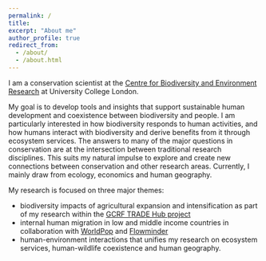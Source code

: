 ```yaml
---
permalink: /
title: 
excerpt: "About me"
author_profile: true
redirect_from: 
  - /about/
  - /about.html
---
```


I am a conservation scientist at the [Centre for Biodiversity and Environment Research](https://www.ucl.ac.uk/biosciences/departments/genetics-evolution-and-environment/research/centre-biodiversity-and-environment-research-cber) at University College London.

My goal is to develop tools and insights that support sustainable human development and coexistence between biodiversity and people. I am particularly interested in how biodiversity responds to human activities, and how humans interact with biodiversity and derive benefits from it through ecosystem services. The answers to many of the major questions in conservation are at the intersection between traditional research disciplines. This suits my natural impulse to explore and create new connections between conservation and other research areas. Currently, I mainly draw from ecology, economics and human geography. 

 My research is focused on three major themes: 

* biodiversity impacts of agricultural expansion and intensification as part of my research within the [GCRF TRADE Hub project](https://tradehub.earth/)
* internal human migration in low and middle income countries in collaboration with [WorldPop](https://www.worldpop.org/) and [Flowminder](https://www.flowminder.org/)
* human-environment interactions that unifies my research on ecosystem services, human-wildlife coexistence and human geography. 

